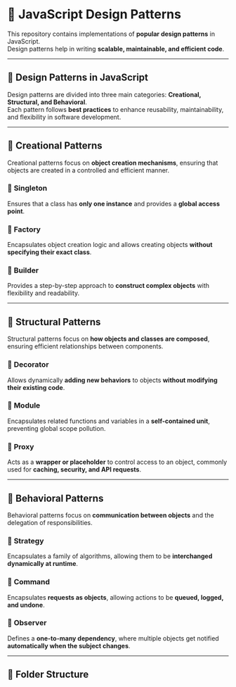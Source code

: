 # 🚀 JavaScript Design Patterns

This repository contains implementations of **popular design patterns** in JavaScript.  
Design patterns help in writing **scalable, maintainable, and efficient code**.  

---

## 📌 Design Patterns in JavaScript

Design patterns are divided into three main categories: **Creational, Structural, and Behavioral**.  
Each pattern follows **best practices** to enhance reusability, maintainability, and flexibility in software development.

---

## 🎯 **Creational Patterns**
Creational patterns focus on **object creation mechanisms**, ensuring that objects are created in a controlled and efficient manner.

### 🔹 **Singleton**
Ensures that a class has **only one instance** and provides a **global access point**.

### 🔹 **Factory**
Encapsulates object creation logic and allows creating objects **without specifying their exact class**.

### 🔹 **Builder**
Provides a step-by-step approach to **construct complex objects** with flexibility and readability.

---

## 🎯 **Structural Patterns**
Structural patterns focus on **how objects and classes are composed**, ensuring efficient relationships between components.

### 🔹 **Decorator**
Allows dynamically **adding new behaviors** to objects **without modifying their existing code**.

### 🔹 **Module**
Encapsulates related functions and variables in a **self-contained unit**, preventing global scope pollution.

### 🔹 **Proxy**
Acts as a **wrapper or placeholder** to control access to an object, commonly used for **caching, security, and API requests**.

---

## 🎯 **Behavioral Patterns**
Behavioral patterns focus on **communication between objects** and the delegation of responsibilities.

### 🔹 **Strategy**
Encapsulates a family of algorithms, allowing them to be **interchanged dynamically at runtime**.

### 🔹 **Command**
Encapsulates **requests as objects**, allowing actions to be **queued, logged, and undone**.

### 🔹 **Observer**
Defines a **one-to-many dependency**, where multiple objects get notified **automatically when the subject changes**.

---

## 📂 Folder Structure
